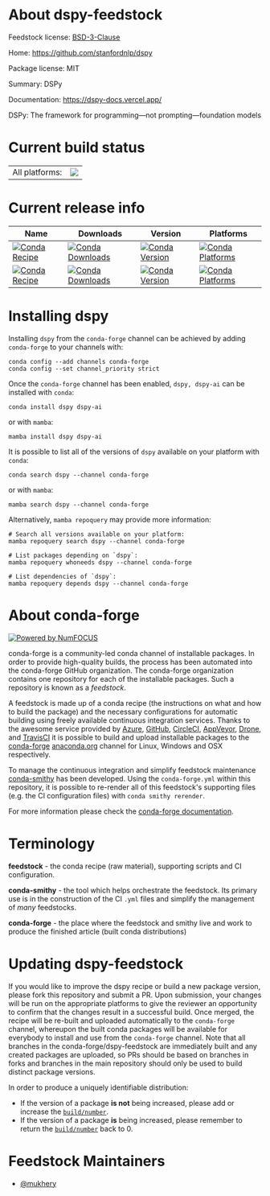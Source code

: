 About dspy-feedstock
====================

Feedstock license: [BSD-3-Clause](https://github.com/conda-forge/dspy-ai-feedstock/blob/main/LICENSE.txt)

Home: https://github.com/stanfordnlp/dspy

Package license: MIT

Summary: DSPy

Documentation: https://dspy-docs.vercel.app/

DSPy: The framework for programming—not prompting—foundation models


Current build status
====================


<table><tr><td>All platforms:</td>
    <td>
      <a href="https://dev.azure.com/conda-forge/feedstock-builds/_build/latest?definitionId=22311&branchName=main">
        <img src="https://dev.azure.com/conda-forge/feedstock-builds/_apis/build/status/dspy-ai-feedstock?branchName=main">
      </a>
    </td>
  </tr>
</table>

Current release info
====================

| Name | Downloads | Version | Platforms |
| --- | --- | --- | --- |
| [![Conda Recipe](https://img.shields.io/badge/recipe-dspy-green.svg)](https://anaconda.org/conda-forge/dspy) | [![Conda Downloads](https://img.shields.io/conda/dn/conda-forge/dspy.svg)](https://anaconda.org/conda-forge/dspy) | [![Conda Version](https://img.shields.io/conda/vn/conda-forge/dspy.svg)](https://anaconda.org/conda-forge/dspy) | [![Conda Platforms](https://img.shields.io/conda/pn/conda-forge/dspy.svg)](https://anaconda.org/conda-forge/dspy) |
| [![Conda Recipe](https://img.shields.io/badge/recipe-dspy--ai-green.svg)](https://anaconda.org/conda-forge/dspy-ai) | [![Conda Downloads](https://img.shields.io/conda/dn/conda-forge/dspy-ai.svg)](https://anaconda.org/conda-forge/dspy-ai) | [![Conda Version](https://img.shields.io/conda/vn/conda-forge/dspy-ai.svg)](https://anaconda.org/conda-forge/dspy-ai) | [![Conda Platforms](https://img.shields.io/conda/pn/conda-forge/dspy-ai.svg)](https://anaconda.org/conda-forge/dspy-ai) |

Installing dspy
===============

Installing `dspy` from the `conda-forge` channel can be achieved by adding `conda-forge` to your channels with:

```
conda config --add channels conda-forge
conda config --set channel_priority strict
```

Once the `conda-forge` channel has been enabled, `dspy, dspy-ai` can be installed with `conda`:

```
conda install dspy dspy-ai
```

or with `mamba`:

```
mamba install dspy dspy-ai
```

It is possible to list all of the versions of `dspy` available on your platform with `conda`:

```
conda search dspy --channel conda-forge
```

or with `mamba`:

```
mamba search dspy --channel conda-forge
```

Alternatively, `mamba repoquery` may provide more information:

```
# Search all versions available on your platform:
mamba repoquery search dspy --channel conda-forge

# List packages depending on `dspy`:
mamba repoquery whoneeds dspy --channel conda-forge

# List dependencies of `dspy`:
mamba repoquery depends dspy --channel conda-forge
```


About conda-forge
=================

[![Powered by
NumFOCUS](https://img.shields.io/badge/powered%20by-NumFOCUS-orange.svg?style=flat&colorA=E1523D&colorB=007D8A)](https://numfocus.org)

conda-forge is a community-led conda channel of installable packages.
In order to provide high-quality builds, the process has been automated into the
conda-forge GitHub organization. The conda-forge organization contains one repository
for each of the installable packages. Such a repository is known as a *feedstock*.

A feedstock is made up of a conda recipe (the instructions on what and how to build
the package) and the necessary configurations for automatic building using freely
available continuous integration services. Thanks to the awesome service provided by
[Azure](https://azure.microsoft.com/en-us/services/devops/), [GitHub](https://github.com/),
[CircleCI](https://circleci.com/), [AppVeyor](https://www.appveyor.com/),
[Drone](https://cloud.drone.io/welcome), and [TravisCI](https://travis-ci.com/)
it is possible to build and upload installable packages to the
[conda-forge](https://anaconda.org/conda-forge) [anaconda.org](https://anaconda.org/)
channel for Linux, Windows and OSX respectively.

To manage the continuous integration and simplify feedstock maintenance
[conda-smithy](https://github.com/conda-forge/conda-smithy) has been developed.
Using the ``conda-forge.yml`` within this repository, it is possible to re-render all of
this feedstock's supporting files (e.g. the CI configuration files) with ``conda smithy rerender``.

For more information please check the [conda-forge documentation](https://conda-forge.org/docs/).

Terminology
===========

**feedstock** - the conda recipe (raw material), supporting scripts and CI configuration.

**conda-smithy** - the tool which helps orchestrate the feedstock.
                   Its primary use is in the construction of the CI ``.yml`` files
                   and simplify the management of *many* feedstocks.

**conda-forge** - the place where the feedstock and smithy live and work to
                  produce the finished article (built conda distributions)


Updating dspy-feedstock
=======================

If you would like to improve the dspy recipe or build a new
package version, please fork this repository and submit a PR. Upon submission,
your changes will be run on the appropriate platforms to give the reviewer an
opportunity to confirm that the changes result in a successful build. Once
merged, the recipe will be re-built and uploaded automatically to the
`conda-forge` channel, whereupon the built conda packages will be available for
everybody to install and use from the `conda-forge` channel.
Note that all branches in the conda-forge/dspy-feedstock are
immediately built and any created packages are uploaded, so PRs should be based
on branches in forks and branches in the main repository should only be used to
build distinct package versions.

In order to produce a uniquely identifiable distribution:
 * If the version of a package **is not** being increased, please add or increase
   the [``build/number``](https://docs.conda.io/projects/conda-build/en/latest/resources/define-metadata.html#build-number-and-string).
 * If the version of a package **is** being increased, please remember to return
   the [``build/number``](https://docs.conda.io/projects/conda-build/en/latest/resources/define-metadata.html#build-number-and-string)
   back to 0.

Feedstock Maintainers
=====================

* [@mukhery](https://github.com/mukhery/)

